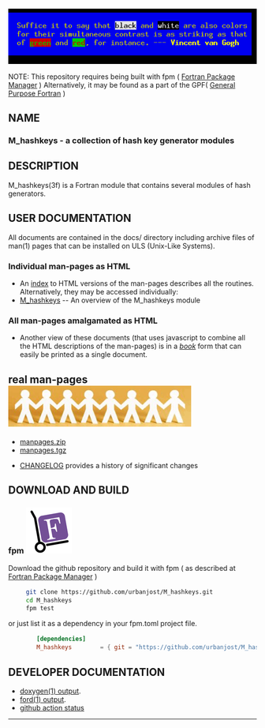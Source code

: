 ![sample](docs/images/snap2b.gif)

NOTE: This repository requires being built with fpm ( [Fortran Package Manager](https://github.com/fortran-lang/fpm) )
      Alternatively, it may be found as a part of the GPF( [General Purpose Fortran](https://github.com/urbanjost/general-purpose-fortran) )

## NAME

### M_hashkeys - a collection of hash key generator modules

## DESCRIPTION

   M_hashkeys(3f) is a Fortran module that contains several modules 
   of hash generators.

## USER DOCUMENTATION

All documents are contained in the docs/ directory including
archive files of man(1) pages that can be installed on ULS
(Unix-Like Systems).

### Individual man-pages as HTML

   - An [index](https://urbanjost.github.io/M_hashkeys/man3.html) to HTML versions
     of the man-pages describes all the routines. Alternatively, they may be accessed individually:
   - [M_hashkeys](https://urbanjost.github.io/M_hashkeys/M_hashkeys.3m_hashkeys.html)  -- An overview of the M_hashkeys module

### All man-pages amalgamated as HTML

   - Another view of these documents (that uses javascript to combine all
     the HTML descriptions of the man-pages) is in a
     [_book_](https://urbanjost.github.io/M_hashkeys/BOOK_M_hashkeys.html) form that can easily be printed
     as a single document.

## real man-pages ![gmake](docs/images/manpages.gif)

   + [manpages.zip](https://urbanjost.github.io/M_hashkeys/manpages.zip)
   + [manpages.tgz](https://urbanjost.github.io/M_hashkeys/manpages.tgz)

   - [CHANGELOG](docs/CHANGELOG.md) provides a history of significant changes

## DOWNLOAD AND BUILD

<!--
### gmake ![gmake](docs/images/gnu.gif)

   ```bash
       git clone https://github.com/urbanjost/M_hashkeys.git
       cd M_hashkeys/src
       # change Makefile if not using one of the listed compilers
       make clean; make gfortran    # for gfortran
       make clean; make ifort       # for ifort
       make clean; make nvfortran   # for nvfortran
   ```
   This will compile the M_hashkeys module and example programs.
-->

### fpm ![fpm](docs/images/fpm_logo.gif)

   Download the github repository and build it with
   fpm ( as described at [Fortran Package Manager](https://github.com/fortran-lang/fpm) )

   ```bash
        git clone https://github.com/urbanjost/M_hashkeys.git
        cd M_hashkeys
        fpm test
   ```

   or just list it as a dependency in your fpm.toml project file.

```toml
        [dependencies]
        M_hashkeys        = { git = "https://github.com/urbanjost/M_hashkeys.git" }
```

## DEVELOPER DOCUMENTATION

   - [doxygen(1) output](https://urbanjost.github.io/M_hashkeys/doxygen_out/html/index.html).
   - [ford(1) output](https://urbanjost.github.io/M_hashkeys/fpm-ford/index.html).
   - [github action status](docs/STATUS.md) 
---
